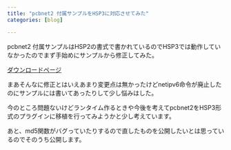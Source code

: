 ```yaml
---
title: "pcbnet2 付属サンプルをHSP3に対応させてみた"
categories: [blog]

---
```


pcbnet2 付属サンプルはHSP2の書式で書かれているのでHSP3では動作していなかったのでまず手始めにサンプルから修正してみた。

[ダウンロードページ][1]

 [1]: /hsp/plugin/pcbnet2_sample_hsp3_fix

まあそんなに修正とはいえあまり変更点は無かったけどnetipv6命令が廃止したのにサンプルには書いてあったりして少し悩みはした。

今のところ問題ないけどランタイム作るときや今後を考えてpcbnet2をHSP3形式のプラグインに移植を行ってみようかと少し考えています。

あと、md5関数がバグっていたりするので直したものを公開したいとは思っているのでそのうち公開します。